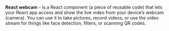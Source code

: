 **React webcam** -  is a React component (a piece of reusable code) that lets your React app access and show the live video from your device’s webcam (camera).
You can use it to take pictures, record videos, or use the video stream for things like face detection, filters, or scanning QR codes.
